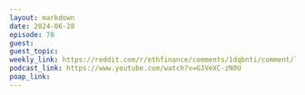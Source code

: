 ```yaml
---
layout: markdown
date: 2024-06-28
episode: 70
guest: 
guest_topic: 
weekly_link: https://reddit.com/r/ethfinance/comments/1dqbnti/comment/lao7tx6/
podcast_link: https://www.youtube.com/watch?v=GJVeXC-zN0U
poap_link: 
---
```



